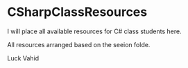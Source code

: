 # CSharpClassResources
I will place all available resources for C# class students here.

All resources arranged based on the seeion folde.

Luck
Vahid
